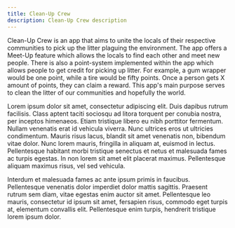 ```yaml
---
title: Clean-Up Crew
description: Clean-Up Crew description
---
```

<p> Clean-Up Crew is an app that aims to unite the locals of their respective communities to pick up the litter plaguing the environment. The app offers a Meet-Up feature which allows the locals to find each other and meet new people. There is also a point-system implemented within the app which allows people to get credit for picking up litter. For example, a gum wrapper would be one point, while a tire would be fifty points. Once a person gets X amount of points, they can claim a reward. This app's main purpose serves to clean the litter of our communities and hopefully the world.</p>
<p>Lorem ipsum dolor sit amet, consectetur adipiscing elit. Duis dapibus rutrum facilisis. Class aptent taciti sociosqu ad litora torquent per conubia nostra, per inceptos himenaeos. Etiam tristique libero eu nibh porttitor fermentum. Nullam venenatis erat id vehicula viverra. Nunc ultrices eros ut ultricies condimentum. Mauris risus lacus, blandit sit amet venenatis non, bibendum vitae dolor. Nunc lorem mauris, fringilla in aliquam at, euismod in lectus. Pellentesque habitant morbi tristique senectus et netus et malesuada fames ac turpis egestas. In non lorem sit amet elit placerat maximus. Pellentesque aliquam maximus risus, vel sed vehicula.</p>
<p>Interdum et malesuada fames ac ante ipsum primis in faucibus. Pellentesque venenatis dolor imperdiet dolor mattis sagittis. Praesent rutrum sem diam, vitae egestas enim auctor sit amet. Pellentesque leo mauris, consectetur id ipsum sit amet, fersapien risus, commodo eget turpis at, elementum convallis elit. Pellentesque enim turpis, hendrerit tristique lorem ipsum dolor.</p>
